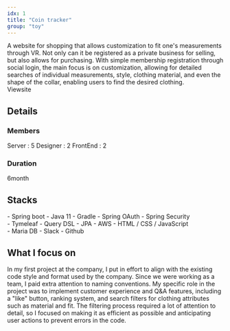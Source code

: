 ```yaml
---
idx: 1
title: "Coin tracker"
group: "toy"
---
```


<div>
    <About>
    A website for shopping that allows customization to fit one's measurements through VR. Not only can it be registered as a private business for selling, but also allows for purchasing. With simple membership registration through social login, the main focus is on customization, allowing for detailed searches of individual measurements, style, clothing material, and even the shape of the collar, enabling users to find the desired clothing.
    </About>
    <ButtonWrap>
        <div>Viewsite</div>
    </ButtonWrap>
</div>

## Details

### Members

Server : 5
Designer : 2
FrontEnd : 2

### Duration

6month

## Stacks

<div>
   <Stacks>
    <div>
    - Spring boot
    - Java 11
    - Gradle
    - Spring OAuth
    - Spring Security
    </div>
    <div>
    - Tymeleaf
    - Query DSL
    - JPA
    - AWS
    - HTML / CSS / JavaScript
    </div>
    <div>
    - Maria DB
    - Slack
    - Github
    </div>
   </Stacks> 
</div>

## What I focus on

<div>
<Focus>
In my first project at the company, I put in effort to align with the existing code style and format used by the company. Since we were working as a team, I paid extra attention to naming conventions. My specific role in the project was to implement customer experience and Q&A features, including a "like" button, ranking system, and search filters for clothing attributes such as material and fit. The filtering process required a lot of attention to detail, so I focused on making it as efficient as possible and anticipating user actions to prevent errors in the code.
</Focus>
<div>
